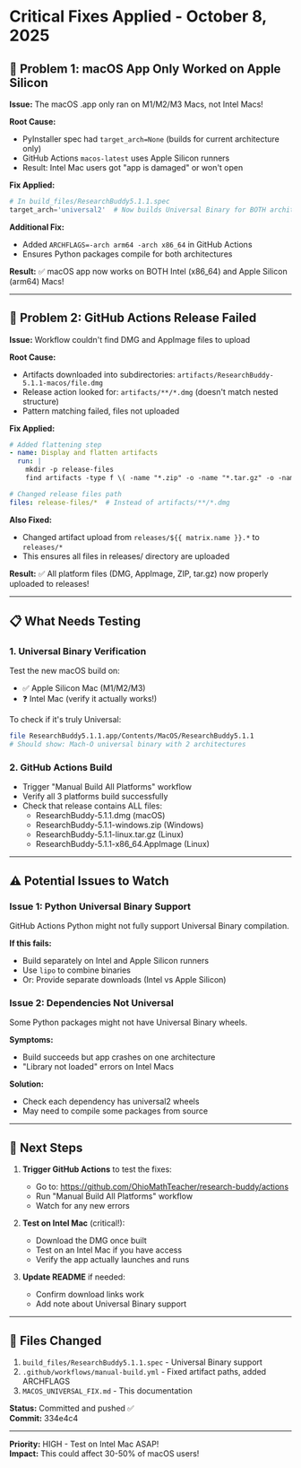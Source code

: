 # Critical Fixes Applied - October 8, 2025

## 🔴 Problem 1: macOS App Only Worked on Apple Silicon

**Issue:** The macOS .app only ran on M1/M2/M3 Macs, not Intel Macs!

**Root Cause:** 
- PyInstaller spec had `target_arch=None` (builds for current architecture only)
- GitHub Actions `macos-latest` uses Apple Silicon runners
- Result: Intel Mac users got "app is damaged" or won't open

**Fix Applied:**
```python
# In build_files/ResearchBuddy5.1.1.spec
target_arch='universal2'  # Now builds Universal Binary for BOTH architectures
```

**Additional Fix:**
- Added `ARCHFLAGS=-arch arm64 -arch x86_64` in GitHub Actions
- Ensures Python packages compile for both architectures

**Result:** 
✅ macOS app now works on BOTH Intel (x86_64) and Apple Silicon (arm64) Macs!

---

## 🔴 Problem 2: GitHub Actions Release Failed

**Issue:** Workflow couldn't find DMG and AppImage files to upload

**Root Cause:**
- Artifacts downloaded into subdirectories: `artifacts/ResearchBuddy-5.1.1-macos/file.dmg`
- Release action looked for: `artifacts/**/*.dmg` (doesn't match nested structure)
- Pattern matching failed, files not uploaded

**Fix Applied:**
```yaml
# Added flattening step
- name: Display and flatten artifacts
  run: |
    mkdir -p release-files
    find artifacts -type f \( -name "*.zip" -o -name "*.tar.gz" -o -name "*.dmg" -o -name "*.AppImage" \) -exec cp {} release-files/ \;

# Changed release files path
files: release-files/*  # Instead of artifacts/**/*.dmg
```

**Also Fixed:**
- Changed artifact upload from `releases/${{ matrix.name }}.*` to `releases/*`
- This ensures all files in releases/ directory are uploaded

**Result:**
✅ All platform files (DMG, AppImage, ZIP, tar.gz) now properly uploaded to releases!

---

## 📋 What Needs Testing

### 1. Universal Binary Verification
Test the new macOS build on:
- ✅ Apple Silicon Mac (M1/M2/M3)
- ❓ Intel Mac (verify it actually works!)

To check if it's truly Universal:
```bash
file ResearchBuddy5.1.1.app/Contents/MacOS/ResearchBuddy5.1.1
# Should show: Mach-O universal binary with 2 architectures
```

### 2. GitHub Actions Build
- Trigger "Manual Build All Platforms" workflow
- Verify all 3 platforms build successfully
- Check that release contains ALL files:
  - ResearchBuddy-5.1.1.dmg (macOS)
  - ResearchBuddy-5.1.1-windows.zip (Windows)
  - ResearchBuddy-5.1.1-linux.tar.gz (Linux)
  - ResearchBuddy-5.1.1-x86_64.AppImage (Linux)

---

## ⚠️ Potential Issues to Watch

### Issue 1: Python Universal Binary Support
GitHub Actions Python might not fully support Universal Binary compilation.

**If this fails:**
- Build separately on Intel and Apple Silicon runners
- Use `lipo` to combine binaries
- Or: Provide separate downloads (Intel vs Apple Silicon)

### Issue 2: Dependencies Not Universal
Some Python packages might not have Universal Binary wheels.

**Symptoms:**
- Build succeeds but app crashes on one architecture
- "Library not loaded" errors on Intel Macs

**Solution:**
- Check each dependency has universal2 wheels
- May need to compile some packages from source

---

## 🎯 Next Steps

1. **Trigger GitHub Actions** to test the fixes:
   - Go to: https://github.com/OhioMathTeacher/research-buddy/actions
   - Run "Manual Build All Platforms" workflow
   - Watch for any new errors

2. **Test on Intel Mac** (critical!):
   - Download the DMG once built
   - Test on an Intel Mac if you have access
   - Verify the app actually launches and runs

3. **Update README** if needed:
   - Confirm download links work
   - Add note about Universal Binary support

---

## 📝 Files Changed

1. `build_files/ResearchBuddy5.1.1.spec` - Universal Binary support
2. `.github/workflows/manual-build.yml` - Fixed artifact paths, added ARCHFLAGS
3. `MACOS_UNIVERSAL_FIX.md` - This documentation

**Status:** Committed and pushed ✅  
**Commit:** 334e4c4

---

**Priority:** HIGH - Test on Intel Mac ASAP!  
**Impact:** This could affect 30-50% of macOS users!
